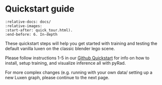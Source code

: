 # Quickstart guide

```{include} ../../README.md
:relative-docs: docs/
:relative-images:
:start-after: quick_tour.html).
:end-before: 6. In-depth
```

These quickstart steps will help you get started with training and testing the default vanilla luxen on the classic blender lego scene. 


Please follow instructions 1-5 in our [Github Quickstart](https://github.com/plenoptix/pyrad#quickstart) for info on how to install, setup training, and visualize inference all with pyRad.


For more complex changes (e.g. running with your own data/ setting up a new Luxen graph, please continue to the next page.
